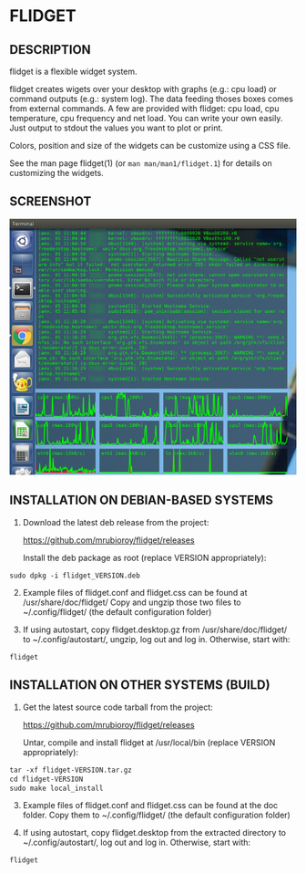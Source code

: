 FLIDGET
=======

DESCRIPTION
-----------

flidget is a flexible widget system.

flidget creates wigets over your desktop with graphs (e.g.: cpu load) or command outputs (e.g.: system log). The data feeding thoses boxes comes from external commands. A few are provided with flidget: cpu load, cpu temperature, cpu frequency and net load. You can write your own easily. Just output to stdout the values you want to plot or print.

Colors, position and size of the widgets can be customize using a CSS file.

See the man page flidget(1) (or `man man/man1/flidget.1`) for details on customizing the widgets.

SCREENSHOT
----------

![screenshot](doc/screenshot.png?raw=true)

INSTALLATION ON DEBIAN-BASED SYSTEMS
------------------------------------

1. Download the latest deb release from the project:

   https://github.com/mrubioroy/flidget/releases

   Install the deb package as root (replace VERSION appropriately):
```
sudo dpkg -i flidget_VERSION.deb
```

2. Example files of flidget.conf and flidget.css can be found at /usr/share/doc/flidget/ Copy and ungzip those two files to ~/.config/flidget/ (the default configuration folder)

3. If using autostart, copy flidget.desktop.gz from /usr/share/doc/flidget/ to ~/.config/autostart/, ungzip, log out and log in. Otherwise, start with:
```
flidget
```

INSTALLATION ON OTHER SYSTEMS (BUILD)
-------------------------------------

1. Get the latest source code tarball from the project:

   https://github.com/mrubioroy/flidget/releases

   Untar, compile and install flidget at /usr/local/bin (replace VERSION appropriately):
```
tar -xf flidget-VERSION.tar.gz
cd flidget-VERSION
sudo make local_install
```

3. Example files of flidget.conf and flidget.css can be found at the doc folder. Copy them to ~/.config/flidget/ (the default configuration folder)

4. If using autostart, copy flidget.desktop from the extracted directory to ~/.config/autostart/, log out and log in. Otherwise, start with:
```
flidget
```
